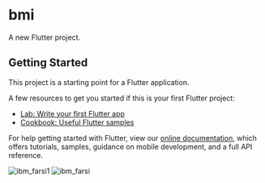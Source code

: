 # bmi

A new Flutter project.

## Getting Started

This project is a starting point for a Flutter application.

A few resources to get you started if this is your first Flutter project:

- [Lab: Write your first Flutter app](https://flutter.dev/docs/get-started/codelab)
- [Cookbook: Useful Flutter samples](https://flutter.dev/docs/cookbook)

For help getting started with Flutter, view our
[online documentation](https://flutter.dev/docs), which offers tutorials,
samples, guidance on mobile development, and a full API reference.

![ibm_farsi1](https://user-images.githubusercontent.com/48874611/144372722-c2de3063-a1e7-411b-b253-785c2d6b9687.png)
![ibm_farsi](https://user-images.githubusercontent.com/48874611/144372747-0ec58fbb-9985-4e92-afb7-ae8177fbeb0f.png)
